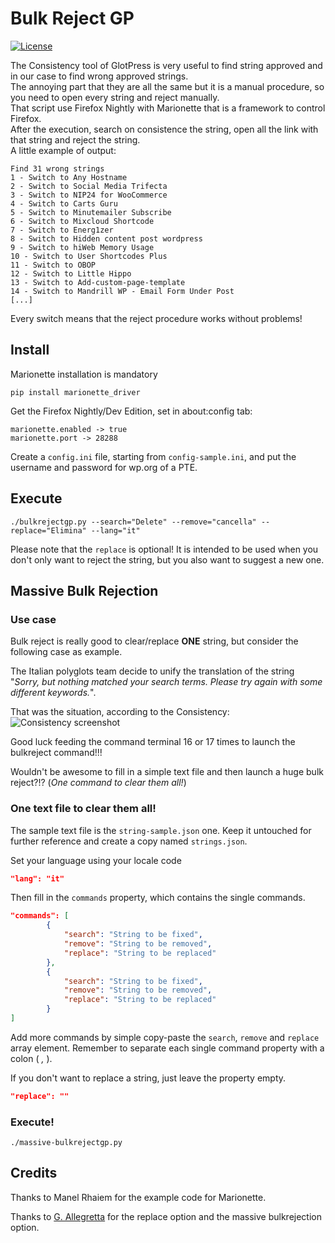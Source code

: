 # Bulk Reject GP
[![License](https://img.shields.io/badge/License-GPL%20v3-blue.svg)](http://www.gnu.org/licenses/gpl-3.0)   

The Consistency tool of GlotPress is very useful to find string approved and in our case to find wrong approved strings.  
The annoying part that they are all the same but it is a manual procedure, so you need to open every string and reject manually.  
That script use Firefox Nightly with Marionette that is a framework to control Firefox.  
After the execution, search on consistence the string, open all the link with that string and reject the string.  
A little example of output:
```
Find 31 wrong strings                                                                                                                                           
1 - Switch to Any Hostname                                                                                                                                      
2 - Switch to Social Media Trifecta                                                                                                                             
3 - Switch to NIP24 for WooCommerce                                                                                                                             
4 - Switch to Carts Guru                                                                                                                                        
5 - Switch to Minutemailer Subscribe                                                                                                                            
6 - Switch to Mixcloud Shortcode                                                                                                                                
7 - Switch to Energ1zer                                                                                                                                         
8 - Switch to Hidden content post wordpress
9 - Switch to hiWeb Memory Usage
10 - Switch to User Shortcodes Plus
11 - Switch to OBOP
12 - Switch to Little Hippo
13 - Switch to Add-custom-page-template
14 - Switch to Mandrill WP - Email Form Under Post
[...]
```
Every switch means that the reject procedure works without problems!

## Install

Marionette installation is mandatory 
```
pip install marionette_driver
```

Get the Firefox Nightly/Dev Edition, set in about:config tab:
```
marionette.enabled -> true
marionette.port -> 28288
```

Create a `config.ini` file, starting from `config-sample.ini`, and put the username and password for wp.org of a PTE.

## Execute

```./bulkrejectgp.py --search="Delete" --remove="cancella" --replace="Elimina" --lang="it"```

Please note that the `replace` is optional! It is intended to be used when you don't only want to reject the string, but you also want to suggest a new one.

## Massive Bulk Rejection
### Use case
Bulk reject is really good to clear/replace **ONE** string, but consider the following case as example.

The Italian polyglots team decide to unify the translation of the string "_Sorry, but nothing matched your search terms. Please try again with some different keywords._".

That was the situation, according to the Consistency:
![Consistency screenshot](./images/consistency.png)

Good luck feeding the command terminal 16 or 17 times to launch the bulkreject command!!!

Wouldn't be awesome to fill in a simple text file and then launch a huge bulk reject?!? (_One command to clear them all!_)

### One text file to clear them all!
The sample text file is the `string-sample.json` one. Keep it untouched for further reference and create a copy named `strings.json`.

Set your language using your locale code
````json
"lang": "it"
````
Then fill in the `commands` property, which contains the single commands.
````json
"commands": [
        {
            "search": "String to be fixed",
            "remove": "String to be removed",
            "replace": "String to be replaced"
        },
        {
            "search": "String to be fixed",
            "remove": "String to be removed",
            "replace": "String to be replaced"
        }
]
````
Add more commands by simple copy-paste the `search`, `remove` and `replace` array element. Remember to separate each single command property with a colon ( _,_ ).

If you don't want to replace a string, just leave the property empty.
````json
"replace": ""
````

### Execute!
```./massive-bulkrejectgp.py```

## Credits

Thanks to Manel Rhaiem for the example code for Marionette.

Thanks to [G. Allegretta](https://github.com/gAllegr) for the replace option and the massive bulkrejection option.
